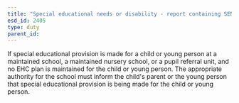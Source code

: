 ```yaml
---
title: "Special educational needs or disability - report containing SEN information"
esd_id: 2405
type: duty
parent_id:  
---
```


If special educational provision is made for a child or young person at a maintained school, a maintained nursery school, or a pupil referral unit, and no EHC plan is maintained for the child or young person.  The appropriate authority for the school must inform the child's parent or the young person that special educational provision is being made for the child or young person.

